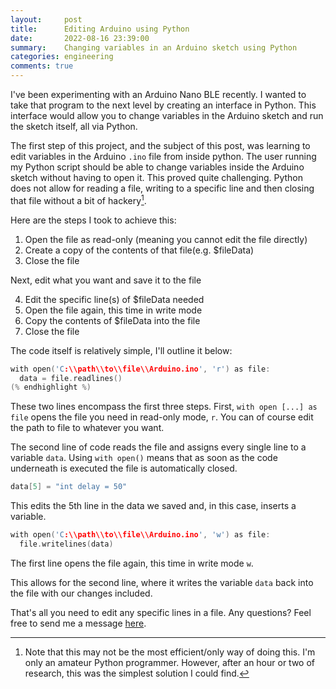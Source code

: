 ```yaml
---
layout:     post
title:      Editing Arduino using Python
date:       2022-08-16 23:39:00
summary:    Changing variables in an Arduino sketch using Python
categories: engineering
comments: true
---
```

I've been experimenting with an Arduino Nano BLE recently. I wanted to take that program to the next level by creating an interface in Python. This interface would allow you to change variables in the Arduino sketch and run the sketch itself, all via Python.

The first step of this project, and the subject of this post, was learning to edit variables in the Arduino `.ino` file from inside python. The user running my Python script should be able to change variables inside the Arduino sketch without having to open it. This proved quite challenging. Python does not allow for reading a file, writing to a specific line and then closing that file without a bit of hackery[^1].

Here are the steps I took to achieve this:

  1. Open the file as read-only (meaning you cannot edit the file directly)
  2. Create a copy of the contents of that file(e.g. $fileData)
  3. Close the file

Next, edit what you want and save it to the file

  4. Edit the specific line(s) of $fileData needed
  5. Open the file again, this time in write mode
  6. Copy the contents of $fileData into the file
  7. Close the file

The code itself is relatively simple, I'll outline it below:

```cpp
with open('C:\\path\\to\\file\\Arduino.ino', 'r') as file:
  data = file.readlines()
(% endhighlight %)
```
These two lines encompass the first three steps. First, `with open [...] as file` opens the file you need in read-only mode, `r`. You can of course edit the path to file to whatever you want.

The second line of code reads the file and assigns every single line to a variable `data`. Using `with open()` means that as soon as the code underneath is executed the file is automatically closed.

```cpp
data[5] = "int delay = 50"
```

This edits the 5th line in the data we saved and, in this case, inserts a variable.

```cpp
with open('C:\\path\\to\\file\\Arduino.ino', 'w') as file:
  file.writelines(data)
```

The first line opens the file again, this time in write mode `w`.

This allows for the second line, where it writes the variable `data` back into the file with our changes included.

That's all you need to edit any specific lines in a file. Any questions? Feel free to send me a message [here](https://www.bgigurtsis.com/contact/).


[^1]: Note that this may not be the most efficient/only way of doing this. I'm only an amateur Python programmer. However, after an hour or two of research, this was the simplest solution I could find.
